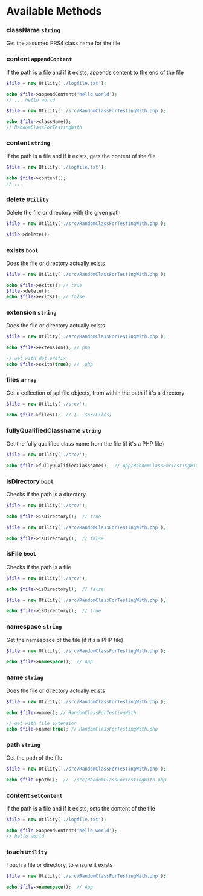 # Available Methods


### className `string`

Get the assumed PRS4 class name for the file

### content `appendContent`

If the path is a file and if it exists, appends content to the end of the file 

```php
$file = new Utility('./logfile.txt');

echo $file->appendContent('hello world');
// ... hello world
```

```php
$file = new Utility('./src/RandomClassForTestingWith.php');

echo $file->className();
// RandomClassForTestingWith
```

### content `string`

If the path is a file and if it exists, gets the content of the file

```php
$file = new Utility('./logfile.txt');

echo $file->content();
// ...
```

### delete `Utility`

Delete the file or directory with the given path

```php
$file = new Utility('./src/RandomClassForTestingWith.php');

$file->delete();
```

### exists `bool`

Does the file or directory actually exists

```php
$file = new Utility('./src/RandomClassForTestingWith.php');

echo $file->exits(); // true
$file->delete();
echo $file->exits(); // false
```

### extension `string`

Does the file or directory actually exists

```php
$file = new Utility('./src/RandomClassForTestingWith.php');

echo $file->extension(); // php

// get with dot prefix
echo $file->exits(true); // .php
```

### files `array`

Get a collection of spl file objects, from within the path if it's a directory

```php
$file = new Utility('./src/');

echo $file->files();  // [...$srcFiles]
```

### fullyQualifiedClassname `string`

Get the fully qualified class name from the file (if it's a PHP file)

```php
$file = new Utility('./src/');

echo $file->fullyQualifiedClassname();  // App/RandomClassForTestingWith
```

### isDirectory `bool`

Checks if the path is a directory

```php
$file = new Utility('./src/');

echo $file->isDirectory();  // true

$file = new Utility('./src/RandomClassForTestingWith.php');

echo $file->isDirectory();  // false
```

### isFile `bool`

Checks if the path is a file

```php
$file = new Utility('./src/');

echo $file->isDirectory();  // false

$file = new Utility('./src/RandomClassForTestingWith.php');

echo $file->isDirectory();  // true
```

### namespace `string`

Get the namespace of the file (if it's a PHP file)

```php
$file = new Utility('./src/RandomClassForTestingWith.php');

echo $file->namespace();  // App
```

### name `string`

Does the file or directory actually exists

```php
$file = new Utility('./src/RandomClassForTestingWith.php');

echo $file->name(); // RandomClassForTestingWith

// get with file extension
echo $file->name(true); // RandomClassForTestingWith.php
```

### path `string`

Get the path of the file

```php
$file = new Utility('./src/RandomClassForTestingWith.php');

echo $file->path();  // ./src/RandomClassForTestingWith.php
```

### content `setContent`

If the path is a file and if it exists, sets the content of the file

```php
$file = new Utility('./logfile.txt');

echo $file->appendContent('hello world');
// hello world
```

### touch `Utility`

Touch a file or directory, to ensure it exists

```php
$file = new Utility('./src/RandomClassForTestingWith.php');

echo $file->namespace();  // App
```
